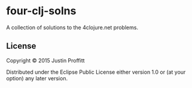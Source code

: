 # four-clj-solns

A collection of solutions to the 4clojure.net problems.

## License

Copyright © 2015 Justin Proffitt

Distributed under the Eclipse Public License either version 1.0 or (at
your option) any later version.
